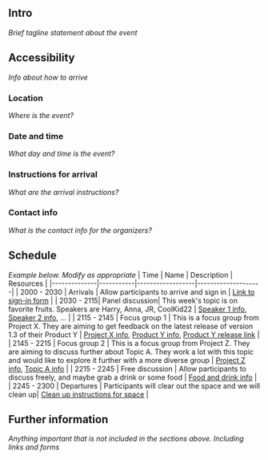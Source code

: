 ## Intro

*Brief tagline statement about the event*

## Accessibility

*Info about how to arrive*

### Location

*Where is the event?*

### Date and time

*What day and time is the event?*

### Instructions for arrival

*What are the arrival instructions?*

### Contact info

*What is the contact info for the organizers?*

## Schedule

*Example below. Modify as appropriate*
| Time         | Name      | Description      | Resources          |
|--------------|-----------|------------------|--------------------|
| 2000 - 2030  | Arrivals  | Allow participants to arrive and sign in | [Link to sign-in form]() |
| 2030 - 2115| Panel discussion| This week's topic is on favorite fruits. Speakers are Harry, Anna, JR, CoolKid22 | [Speaker 1 info](), [Speaker 2 info](), ... |
| 2115 - 2145 | Focus group 1 | This is a focus group from Project X. They are aiming to get feedback on the latest release of version 1.3 of their Product Y | [Project X info](), [Product Y info](), [Product Y release link]() |
| 2145 - 2215 | Focus group 2 | This is a focus group from Project Z. They are aiming to discuss further about Topic A. They work a lot with this topic and would like to explore it further with a more diverse group | [Project Z info](), [Topic A info]() |
| 2215 - 2245 | Free discussion | Allow participants to discuss freely, and maybe grab a drink or some food | [Food and drink info]() |
| 2245 - 2300 | Departures | Participants will clear out the space and we will clean up| [Clean up instructions for space]() |

## Further information

*Anything important that is not included in the sections above. Including links and forms*